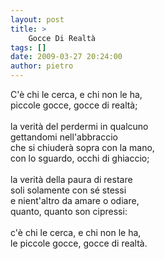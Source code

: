 ```yaml
---
layout: post
title: >
    Gocce Di Realtà
tags: []
date: 2009-03-27 20:24:00
author: pietro
---
```

C'è chi le cerca, e chi non le ha,<br/>piccole gocce, gocce di realtà;<br/><br/>la verità del perdermi in qualcuno<br/>gettandomi nell'abbraccio<br/>che si chiuderà sopra con la mano,<br/>con lo sguardo, occhi di ghiaccio;<br/><br/>la verità della paura di restare<br/>soli solamente con sé stessi<br/>e nient'altro da amare o odiare,<br/>quanto, quanto son cipressi:<br/><br/>c'è chi le cerca, e chi non le ha,<br/>le piccole gocce, gocce di realtà.
